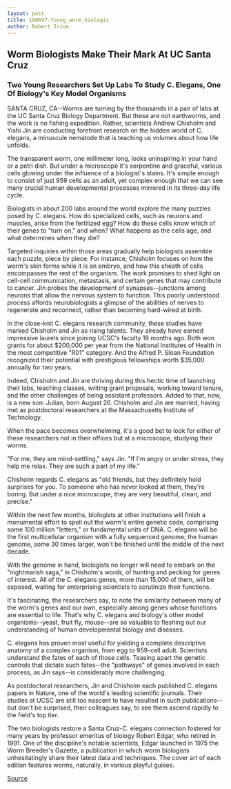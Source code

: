 ```yaml
---
layout: post
title: 100697-Young_worm_biologis
author: Robert Irion
---
```


## Worm Biologists Make Their Mark At UC Santa Cruz

### Two Young Researchers Set Up Labs To Study C. Elegans, One Of  Biology's Key Model Organisms

SANTA CRUZ, CA--Worms are turning by the thousands in a pair of  labs at the UC Santa Cruz Biology Department. But these are not  earthworms, and the work is no fishing expedition. Rather,  scientists Andrew Chisholm and Yishi Jin are conducting forefront  research on the hidden world of C. elegans, a minuscule nematode  that is teaching us volumes about how life unfolds.

The transparent worm, one millimeter long, looks uninspiring  in your hand or a petri dish. But under a microscope it's serpentine  and graceful, various cells glowing under the influence of a  biologist's stains. It's simple enough to consist of just 959 cells as  an adult, yet complex enough that we can see many crucial human  developmental processes mirrored in its three-day life cycle.

Biologists in about 200 labs around the world explore the many  puzzles posed by C. elegans. How do specialized cells, such as  neurons and muscles, arise from the fertilized egg? How do these  cells know which of their genes to "turn on," and when? What  happens as the cells age, and what determines when they die?

Targeted inquiries within those areas gradually help biologists  assemble each puzzle, piece by piece. For instance, Chisholm focuses  on how the worm's skin forms while it is an embryo, and how this  sheath of cells encompasses the rest of the organism. The work  promises to shed light on cell-cell communication, metastasis, and  certain genes that may contribute to cancer. Jin probes the  development of synapses--junctions among neurons that allow the  nervous system to function. This poorly understood process affords  neurobiologists a glimpse of the abilities of nerves to regenerate  and reconnect, rather than becoming hard-wired at birth.

In the close-knit C. elegans research community, these studies  have marked Chisholm and Jin as rising talents. They already have  earned impressive laurels since joining UCSC's faculty 18 months  ago. Both won grants for about $200,000 per year from the National  Institutes of Health in the most competitive "R01" category. And the  Alfred P. Sloan Foundation recognized their potential with  prestigious fellowships worth $35,000 annually for two years.

Indeed, Chisholm and Jin are thriving during this hectic time of  launching their labs, teaching classes, writing grant proposals,  working toward tenure, and the other challenges of being assistant  professors. Added to that, now, is a new son: Julian, born August 26.  Chisholm and Jin are married, having met as postdoctoral  researchers at the Massachusetts Institute of Technology.

When the pace becomes overwhelming, it's a good bet to look  for either of these researchers not in their offices but at a  microscope, studying their worms.

"For me, they are mind-settling," says Jin. "If I'm angry or  under stress, they help me relax. They are such a part of my life."

Chisholm regards C. elegans as "old friends, but they definitely  hold surprises for you. To someone who has never looked at them,  they're boring. But under a nice microscope, they are very beautiful,  clean, and precise."

Within the next few months, biologists at other institutions  will finish a monumental effort to spell out the worm's entire  genetic code, comprising some 100 million "letters," or fundamental  units of DNA. C. elegans will be the first multicellular organism  with a fully sequenced genome; the human genome, some 30 times  larger, won't be finished until the middle of the next decade.

With the genome in hand, biologists no longer will need to  embark on the "nightmarish saga," in Chisholm's words, of hunting  and pecking for genes of interest. All of the C. elegans genes, more  than 15,000 of them, will be exposed, waiting for enterprising  scientists to scrutinize their functions.

It's fascinating, the researchers say, to note the similarity  between many of the worm's genes and our own, especially among  genes whose functions are essential to life. That's why C. elegans  and biology's other model organisms--yeast, fruit fly, mouse--are  so valuable to fleshing out our understanding of human  developmental biology and diseases.

C. elegans has proven most useful for yielding a complete  descriptive anatomy of a complex organism, from egg to 959-cell  adult. Scientists understand the fates of each of those cells. Teasing  apart the genetic controls that dictate such fates--the "pathways"  of genes involved in each process, as Jin says--is considerably more  challenging.

As postdoctoral researchers, Jin and Chisholm each published  C. elegans papers in Nature, one of the world's leading scientific  journals. Their studies at UCSC are still too nascent to have resulted  in such publications--but don't be surprised, their colleagues say, to  see them ascend rapidly to the field's top tier.

The two biologists restore a Santa Cruz-C. elegans connection  fostered for many years by professor emeritus of biology Robert  Edgar, who retired in 1991. One of the discipline's notable  scientists, Edgar launched in 1975 the Worm Breeder's Gazette, a  publication in which worm biologists unhesitatingly share their  latest data and techniques. The cover art of each edition features  worms, naturally, in various playful guises.

[Source](http://www1.ucsc.edu/news_events/press_releases/archive/97-98/10-97/100697-Young_worm_biologis.html "Permalink to 100697-Young_worm_biologis")